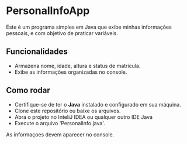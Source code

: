 # PersonalInfoApp

Este é um programa simples em Java que exibe minhas informações pessoais, e com objetivo de praticar variáveis. 

## Funcionalidades
- Armazena nome, idade, altura e status de matrícula.
- Exibe as informações organizadas no console.

## Como rodar
- Certifique-se de ter o **Java** instalado e configurado em sua máquina.
- Clone este repositório ou baixe os arquivos.
- Abra o projeto no InteliJ IDEA ou qualquer outro IDE Java
- Execute o arquivo 'PersonalInfo.java'.

As informaçoes devem aparecer no console.
